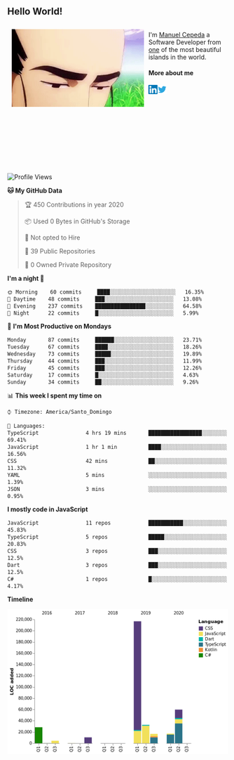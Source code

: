 <h2> Hello World!</h2>

<div style="display:inline-block">
  <img alt="Ah, I see you're a man of culture as well" align="left" width="60%" style="margin: 10px" src="https://raw.githubusercontent.com/mecm1993/mecm1993/master/assets/background.gif">

  I'm [Manuel Cepeda](https://manuelcepeda.dev) a Software Developer from [one](https://en.wikipedia.org/wiki/Dominican_Republic) of the most beautiful islands in the world.

  #### More about me

  <a href="https://www.linkedin.com/in/manuel-cepeda-0336a999/">
    <img align="left" alt="Manuel Cepeda | LinkedIn" width="21px" src="https://raw.githubusercontent.com/mecm1993/mecm1993/master/assets/linkedin.svg" />
  </a>
  <a href="https://twitter.com/mecm1993">
    <img align="left" alt="Manuel Cepeda | Twitter" width="21px" src="https://raw.githubusercontent.com/mecm1993/mecm1993/master/assets/twitter.svg" />
  </a>
  <br />
  <br />
  <br />
  <br />
  <br />
  <br />
  <br />
  <br />
  <br />
  <br />
  <br />
</div>

<!--START_SECTION:waka-->
![Profile Views](http://img.shields.io/badge/Profile%20Views-45-blue)

**🐱 My GitHub Data** 

> 🏆 450 Contributions in year 2020
 > 
> 📦 Used 0 Bytes in GitHub's Storage 
 > 
> 🚫 Not opted to Hire
 > 
> 📜 39 Public Repositories 
 > 
> 🔑 0 Owned Private Repository 
 > 
**I'm a night 🦉** 

```text
🌞 Morning    60 commits     ████░░░░░░░░░░░░░░░░░░░░░   16.35% 
🌆 Daytime    48 commits     ███░░░░░░░░░░░░░░░░░░░░░░   13.08% 
🌃 Evening    237 commits    ████████████████░░░░░░░░░   64.58% 
🌙 Night      22 commits     █░░░░░░░░░░░░░░░░░░░░░░░░   5.99%

```
📅 **I'm Most Productive on Mondays** 

```text
Monday       87 commits     ██████░░░░░░░░░░░░░░░░░░░   23.71% 
Tuesday      67 commits     ████░░░░░░░░░░░░░░░░░░░░░   18.26% 
Wednesday    73 commits     █████░░░░░░░░░░░░░░░░░░░░   19.89% 
Thursday     44 commits     ███░░░░░░░░░░░░░░░░░░░░░░   11.99% 
Friday       45 commits     ███░░░░░░░░░░░░░░░░░░░░░░   12.26% 
Saturday     17 commits     █░░░░░░░░░░░░░░░░░░░░░░░░   4.63% 
Sunday       34 commits     ██░░░░░░░░░░░░░░░░░░░░░░░   9.26%

```


📊 **This week I spent my time on** 

```text
⌚︎ Timezone: America/Santo_Domingo

💬 Languages: 
TypeScript               4 hrs 19 mins       █████████████████░░░░░░░░   69.41% 
JavaScript               1 hr 1 min          ████░░░░░░░░░░░░░░░░░░░░░   16.56% 
CSS                      42 mins             ██░░░░░░░░░░░░░░░░░░░░░░░   11.32% 
YAML                     5 mins              ░░░░░░░░░░░░░░░░░░░░░░░░░   1.39% 
JSON                     3 mins              ░░░░░░░░░░░░░░░░░░░░░░░░░   0.95%

```

**I mostly code in JavaScript** 

```text
JavaScript               11 repos            ███████████░░░░░░░░░░░░░░   45.83% 
TypeScript               5 repos             █████░░░░░░░░░░░░░░░░░░░░   20.83% 
CSS                      3 repos             ███░░░░░░░░░░░░░░░░░░░░░░   12.5% 
Dart                     3 repos             ███░░░░░░░░░░░░░░░░░░░░░░   12.5% 
C#                       1 repos             █░░░░░░░░░░░░░░░░░░░░░░░░   4.17%

```


**Timeline**

![Chart not found](https://github.com/mecm1993/mecm1993/blob/master/charts/bar_graph.png) 


<!--END_SECTION:waka-->
